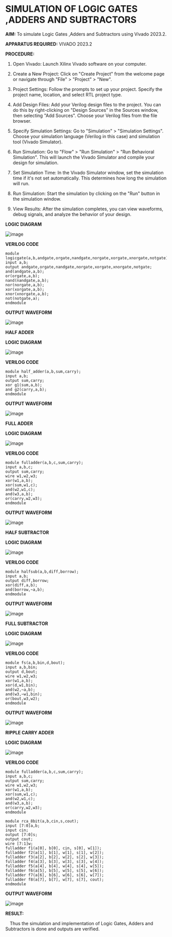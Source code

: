 
# SIMULATION OF LOGIC GATES ,ADDERS AND SUBTRACTORS

**AIM:** 
To simulate Logic Gates ,Adders and Subtractors using Vivado 2023.2.

**APPARATUS REQUIRED:**
VIVADO 2023.2

**PROCEDURE:** 

1. Open Vivado: Launch Xilinx Vivado software on your computer.

2. Create a New Project: Click on "Create Project" from the welcome page or navigate through "File" > "Project" > "New".

3. Project Settings: Follow the prompts to set up your project. Specify the project name, location, and select RTL project type.

4. Add Design Files: Add your Verilog design files to the project. You can do this by right-clicking on "Design Sources" in the Sources window, then selecting "Add Sources". Choose your Verilog files from the file browser.

5. Specify Simulation Settings: Go to "Simulation" > "Simulation Settings". Choose your simulation language (Verilog in this case) and simulation tool (Vivado Simulator).

6. Run Simulation: Go to "Flow" > "Run Simulation" > "Run Behavioral Simulation". This will launch the Vivado Simulator and compile your design for simulation.

7. Set Simulation Time: In the Vivado Simulator window, set the simulation time if it's not set automatically. This determines how long the simulation will run.

8. Run Simulation: Start the simulation by clicking on the "Run" button in the simulation window.

9. View Results: After the simulation completes, you can view waveforms, debug signals, and analyze the behavior of your design.


**LOGIC DIAGRAM**

![image](https://github.com/REkha18s/VLSI-LAB-EXP-1/assets/161815097/67dad4cb-4df0-44c5-a634-a16768ed5b13)


**VERILOG CODE** 
```
module logicgate(a,b,andgate,orgate,nandgate,norgate,xorgate,xnorgate,notgate);
input a,b;
output andgate,orgate,nandgate,norgate,xorgate,xnorgate,notgate;
and(andgate,a,b);
or(orgate,a,b);
nand(nandgate,a,b);
nor(norgate,a,b);
xor(xorgate,a,b);
xnor(xnorgate,a,b);
not(notgate,a);
endmodule
```

**OUTPUT WAVEFORM**

![image](https://github.com/REkha18s/VLSI-LAB-EXP-1/assets/161815097/a77d28cb-e838-4a36-8654-2912dea2a180)



**HALF ADDER**

**LOGIC DIAGRAM**

![image](https://github.com/REkha18s/VLSI-LAB-EXP-1/assets/161815097/c998fe32-299b-47ce-8350-031d1b436c53)


**VERILOG CODE**
```
module half_adder(a,b,sum,carry);
input a,b;
output sum,carry;
xor g1(sum,a,b);
and g2(carry,a,b);
endmodule 

```

**OUTPUT WAVEFORM**

![image](https://github.com/REkha18s/VLSI-LAB-EXP-1/assets/161815097/47e697e7-723b-4e98-9629-fbdd509499c5)


**FULL ADDER**

**LOGIC DIAGRAM**

![image](https://github.com/REkha18s/VLSI-LAB-EXP-1/assets/161815097/850b49df-9c27-4df4-97e3-5aec9c54e6df)


**VERILOG CODE**
```
module fulladder(a,b,c,sum,carry);
input a,b,c;
output sum,carry;
wire w1,w2,w3;
xor(w1,a,b);
xor(sum,w1,c);
and(w2,w1,c);
and(w3,a,b);
or(carry,w2,w3);
endmodule
```
**OUTPUT WAVEFORM**

![image](https://github.com/REkha18s/VLSI-LAB-EXP-1/assets/161815097/98c55f9b-a110-4a09-81eb-3004dacb8bc6)


**HALF SUBTRACTOR**

**LOGIC DIAGRAM**

![image](https://github.com/REkha18s/VLSI-LAB-EXP-1/assets/161815097/9f666098-5bab-4047-9f7c-52f746e33e9a)



**VERILOG CODE**
```
module halfsub(a,b,diff,borrow);
input a,b;
output diff,borrow;
xor(diff,a,b);
and(borrow,~a,b);
endmodule
```
**OUTPUT WAVEFORM**

![image](https://github.com/REkha18s/VLSI-LAB-EXP-1/assets/161815097/4ec4a151-3918-42e1-ab74-3a511dbdc932)

**FULL SUBTRACTOR**

**LOGIC DIAGRAM**

![image](https://github.com/REkha18s/VLSI-LAB-EXP-1/assets/161815097/a4751ef0-13b7-4101-b45c-36733aea5dbf)

 
**VERILOG CODE** 
```
module fs(a,b,bin,d,bout);
input a,b,bin;
output d,bout;
wire w1,w2,w3;
xor(w1,a,b);
xor(d,w1,bin);
and(w2,~a,b);
and(w3,~w1,bin);
or(bout,w3,w2);
endmodule
```
**OUTPUT WAVEFORM**

![image](https://github.com/REkha18s/VLSI-LAB-EXP-1/assets/161815097/70a48bfc-e34f-46fd-b0ca-6215b9addee2)



**RIPPLE CARRY ADDER**

**LOGIC DIAGRAM**

![image](https://github.com/REkha18s/VLSI-LAB-EXP-1/assets/161815097/91de4b4f-8bf7-4745-8778-93db4c3f6d33)


**VERILOG CODE** 
```
module fulladder(a,b,c,sum,carry);
input a,b,c;
output sum,carry;
wire w1,w2,w3;
xor(w1,a,b);
xor(sum,w1,c);
and(w2,w1,c);
and(w3,a,b);
or(carry,w2,w3);
endmodule

module rca_8bit(a,b,cin,s,cout);
input [7:0]a,b;
input cin;
output [7:0]s;
output cout;
wire [7:1]w;
fulladder f1(a[0], b[0], cin, s[0], w[1]);
fulladder f2(a[1], b[1], w[1], s[1], w[2]);
fulladder f3(a[2], b[2], w[2], s[2], w[3]);
fulladder f4(a[3], b[3], w[3], s[3], w[4]);
fulladder f5(a[4], b[4], w[4], s[4], w[5]);
fulladder f6(a[5], b[5], w[5], s[5], w[6]);
fulladder f7(a[6], b[6], w[6], s[6], w[7]);
fulladder f8(a[7], b[7], w[7], s[7], cout);
endmodule
```

**OUTPUT WAVEFORM**

![image](https://github.com/REkha18s/VLSI-LAB-EXP-1/assets/161815097/d1a5df17-4882-4d08-898c-7382aa5e5de4)


**RESULT:**

 Thus the simulation and implementation of Logic Gates, Adders and Subtractors is done and outputs are verified.
